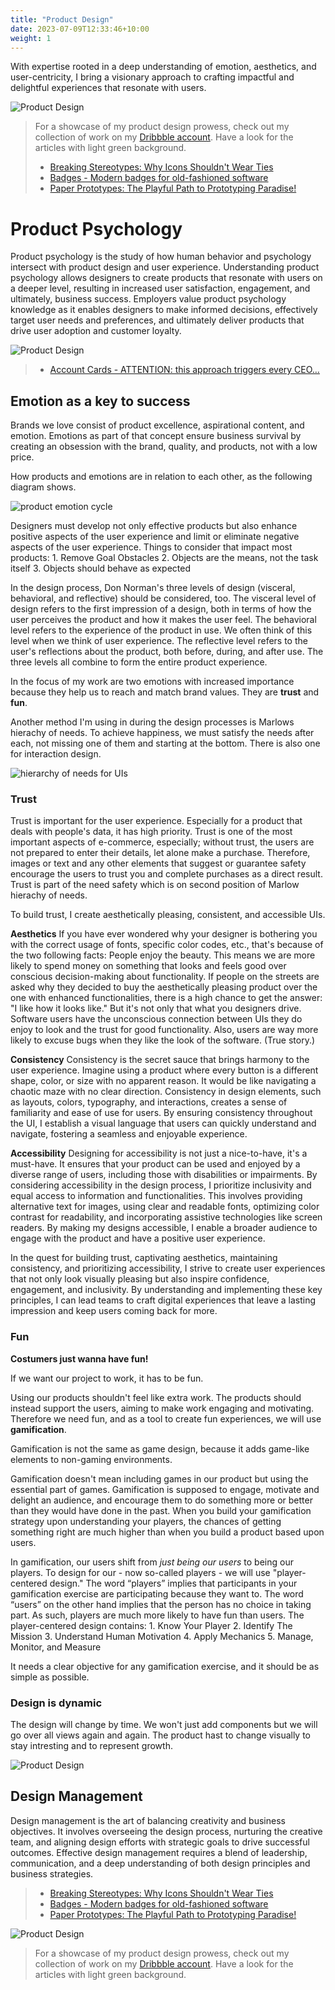 ```yaml
---
title: "Product Design"
date: 2023-07-09T12:33:46+10:00
weight: 1
---
```


With expertise rooted in a deep understanding of emotion, aesthetics, and user-centricity, I bring a visionary approach to crafting impactful and delightful experiences that resonate with users.

![Product Design](/images/illustrations/undraw_details_8k13.svg)

> For a showcase of my product design prowess, check out my collection of work on my [Dribbble account](https://dribbble.com/BeautyAndTheByte). Have a look for the articles with light green background.           
> - [Breaking Stereotypes: Why Icons Shouldn't Wear Ties](https://dribbble.com/shots/21969047-Breaking-Stereotypes-Why-Icons-Shouldn-t-Wear-Ties)
> - [Badges - Modern badges for old-fashioned software](https://dribbble.com/shots/21929627-Modern-badges-for-old-fashioned-software)                   
> - [Paper Prototypes: The Playful Path to Prototyping Paradise!](https://dribbble.com/shots/21948573-Paper-Prototypes-The-Playful-Path-to-Prototyping-Paradise)          

# Product Psychology

Product psychology is the study of how human behavior and psychology intersect with product design and user experience. Understanding product psychology allows designers to create products that resonate with users on a deeper level, resulting in increased user satisfaction, engagement, and ultimately, business success. Employers value product psychology knowledge as it enables designers to make informed decisions, effectively target user needs and preferences, and ultimately deliver products that drive user adoption and customer loyalty.

![Product Design](/images/illustrations/undraw_designer_life_re_6ywf.svg)


> - [Account Cards - ATTENTION: this approach triggers every CEO…](https://dribbble.com/shots/21936747-ATTENTION-this-approach-triggers-every-CEO)      


## Emotion as a key to success

Brands we love consist of product excellence, aspirational content, and emotion. Emotions as part of that concept ensure business survival by creating an obsession with the brand, quality, and products, not with a low price. 

How products and emotions are in relation to each other, as the following diagram shows.

![product emotion cycle](\images\services\product_emotion_cycle.PNG)

Designers must develop not only effective products but also enhance positive aspects of the user experience and limit or eliminate negative aspects of the user experience. Things to consider that impact most products:
    1. Remove Goal Obstacles
    2. Objects are the means, not the task itself
    3. Objects should behave as expected

In the design process, Don Norman's three levels of design (visceral, behavioral, and reflective) should be considered, too. The visceral level of design refers to the first impression of a design, both in terms of how the user perceives the product and how it makes the user feel. The behavioral level refers to the experience of the product in use. We often think of this level when we think of user experience. The reflective level refers to the user's reflections about the product, both before, during, and after use. The three levels all combine to form the entire product experience.

In the focus of my work are two emotions with increased importance because they help us to reach and match brand values. They are **trust** and **fun**. 

Another method I'm using in during the design processes is Marlows hierachy of needs. 
To achieve happiness, we must satisfy the needs after each, not missing one of them and starting at the bottom. There is also one for interaction design.

![hierarchy of needs for UIs](\images\services\ed_hierarchy_of_needs_UI.PNG)


### Trust

Trust is important for the user experience. Especially for a product that deals with people's data, it has high priority. Trust is one of the most important aspects of e-commerce, especially; without trust, the users are not prepared to enter their details, let alone make a purchase. Therefore, images or text and any other elements that suggest or guarantee safety encourage the users to trust you and complete purchases as a direct result. Trust is part of the need safety which is on second position of Marlow hierachy of needs. 

 To build trust, I create aesthetically pleasing, consistent, and accessible UIs. 

**Aesthetics**
If you have ever wondered why your designer is bothering you with the correct usage of fonts, specific color codes, etc., that's because of the two following facts:
People enjoy the beauty. This means we are more likely to spend money on something that looks and feels good over conscious decision-making about functionality. If people on the streets are asked why they decided to buy the aesthetically pleasing product over the one with enhanced functionalities, there is a high chance to get the answer: "I like how it looks like."
But it's not only that what you designers drive. Software users have the unconscious connection between UIs they do enjoy to look and the trust for good functionality. Also, users are way more likely to excuse bugs when they like the look of the software. (True story.)

**Consistency**
Consistency is the secret sauce that brings harmony to the user experience. Imagine using a product where every button is a different shape, color, or size with no apparent reason. It would be like navigating a chaotic maze with no clear direction. Consistency in design elements, such as layouts, colors, typography, and interactions, creates a sense of familiarity and ease of use for users. By ensuring consistency throughout the UI, I establish a visual language that users can quickly understand and navigate, fostering a seamless and enjoyable experience.

**Accessibility**
Designing for accessibility is not just a nice-to-have, it's a must-have. It ensures that your product can be used and enjoyed by a diverse range of users, including those with disabilities or impairments. By considering accessibility in the design process, I prioritize inclusivity and equal access to information and functionalities. This involves providing alternative text for images, using clear and readable fonts, optimizing color contrast for readability, and incorporating assistive technologies like screen readers. By making my designs accessible, I enable a broader audience to engage with the product and have a positive user experience.


In the quest for building trust, captivating aesthetics, maintaining consistency, and prioritizing accessibility, I strive to create user experiences that not only look visually pleasing but also inspire confidence, engagement, and inclusivity. By understanding and implementing these key principles, I can lead teams to craft digital experiences that leave a lasting impression and keep users coming back for more.

### Fun

**Costumers just wanna have fun!**

If we want our project to work, it has to be fun.

Using our products shouldn't feel like extra work. The products should instead support the users, aiming to make work engaging and motivating. Therefore we need fun, and as a tool to create fun experiences, we will use **gamification**.

Gamification is not the same as game design, because it adds game-like elements to non-gaming environments. 

 Gamification doesn't mean including games in our product but using the essential part of games. Gamification is supposed to engage, motivate and delight an audience, and encourage them to do something more or better than they would have done in the past. When you build your gamification strategy upon understanding your players, the chances of getting something right are much higher than when you build a product based upon users.

In gamification, our users shift from *just being our users* to being our players. To design for our - now so-called players - we will use "player-centered design." The word “players” implies that participants in your gamification exercise are participating because they want to. The word “users” on the other hand implies that the person has no choice in taking part. As such, players are much more likely to have fun than users.
The player-centered design contains: 
    1. Know Your Player
    2. Identify The Mission
    3. Understand Human Motivation
    4. Apply Mechanics
    5. Manage, Monitor, and Measure

It needs a clear objective for any gamification exercise, and it should be as simple as possible. 

### Design is dynamic

The design will change by time. We won't just add components but we will go over all views again and again. The product hast to change visually to stay intresting and to represent growth. 

![Product Design](/images/illustrations/undraw_mobile_posts_re_bpuw.svg)

## Design Management

Design management is the art of balancing creativity and business objectives. It involves overseeing the design process, nurturing the creative team, and aligning design efforts with strategic goals to drive successful outcomes. Effective design management requires a blend of leadership, communication, and a deep understanding of both design principles and business strategies.

> - [Breaking Stereotypes: Why Icons Shouldn't Wear Ties](https://dribbble.com/shots/21969047-Breaking-Stereotypes-Why-Icons-Shouldn-t-Wear-Ties)
> - [Badges - Modern badges for old-fashioned software](https://dribbble.com/shots/21929627-Modern-badges-for-old-fashioned-software)                   
> - [Paper Prototypes: The Playful Path to Prototyping Paradise!](https://dribbble.com/shots/21948573-Paper-Prototypes-The-Playful-Path-to-Prototyping-Paradise)   

![Product Design](/images/illustrations/undraw_mobile_web_-2-g8b.svg)

> For a showcase of my product design prowess, check out my collection of work on my [Dribbble account](https://dribbble.com/BeautyAndTheByte). Have a look for the articles with light green background.            
